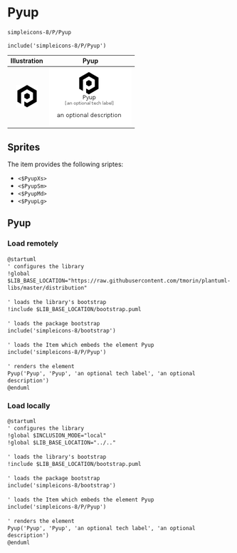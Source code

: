 # Pyup


```text
simpleicons-8/P/Pyup
```

```text
include('simpleicons-8/P/Pyup')
```



| Illustration | Pyup |
| :---: | :---: |
| ![illustration for Illustration](../../simpleicons-8/P/Pyup.png) | ![illustration for Pyup](../../simpleicons-8/P/Pyup.Local.png) |



## Sprites
The item provides the following sriptes:

- `<$PyupXs>`
- `<$PyupSm>`
- `<$PyupMd>`
- `<$PyupLg>`





## Pyup

### Load remotely
```plantuml
@startuml
' configures the library
!global $LIB_BASE_LOCATION="https://raw.githubusercontent.com/tmorin/plantuml-libs/master/distribution"

' loads the library's bootstrap
!include $LIB_BASE_LOCATION/bootstrap.puml

' loads the package bootstrap
include('simpleicons-8/bootstrap')

' loads the Item which embeds the element Pyup
include('simpleicons-8/P/Pyup')

' renders the element
Pyup('Pyup', 'Pyup', 'an optional tech label', 'an optional description')
@enduml
```

### Load locally
```plantuml
@startuml
' configures the library
!global $INCLUSION_MODE="local"
!global $LIB_BASE_LOCATION="../.."

' loads the library's bootstrap
!include $LIB_BASE_LOCATION/bootstrap.puml

' loads the package bootstrap
include('simpleicons-8/bootstrap')

' loads the Item which embeds the element Pyup
include('simpleicons-8/P/Pyup')

' renders the element
Pyup('Pyup', 'Pyup', 'an optional tech label', 'an optional description')
@enduml
```

